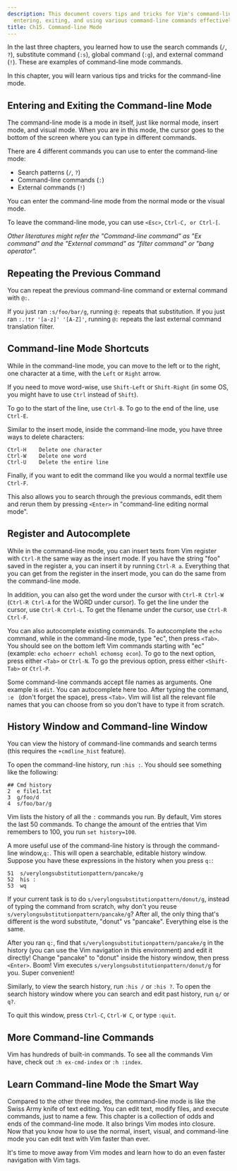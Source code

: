 ```yaml
---
description: This document covers tips and tricks for Vim's command-line mode, including
  entering, exiting, and using various command-line commands effectively.
title: Ch15. Command-line Mode
---
```


In the last three chapters, you learned how to use the search commands (`/`, `?`), substitute command (`:s`), global command (`:g`), and external command (`!`). These are examples of command-line mode commands.

In this chapter, you will learn various tips and tricks for the command-line mode.

## Entering and Exiting the Command-line Mode

The command-line mode is a mode in itself, just like normal mode, insert mode, and visual mode. When you are in this mode, the cursor goes to the bottom of the screen where you can type in different commands.

There are 4 different commands you can use to enter the command-line mode:
- Search patterns (`/`, `?`)
- Command-line commands (`:`)
- External commands (`!`)

You can enter the command-line mode from the normal mode or the visual mode.

To leave the command-line mode, you can use `<Esc>`, `Ctrl-C, or Ctrl-[`.

*Other literatures might refer the "Command-line command" as "Ex command" and the "External command" as "filter command" or "bang operator".*

## Repeating the Previous Command

You can repeat the previous command-line command or external command with `@:`.

If you just ran `:s/foo/bar/g`, running `@:` repeats that substitution. If you just ran `:.!tr '[a-z]' '[A-Z]'`, running `@:` repeats the last external command translation filter.

## Command-line Mode Shortcuts

While in the command-line mode, you can move to the left or to the right, one character at a time, with the `Left` or `Right` arrow.

If you need to move word-wise, use `Shift-Left` or `Shift-Right` (in some OS, you might have to use `Ctrl` instead of `Shift`).

To go to the start of the line, use `Ctrl-B`. To go to the end of the line, use `Ctrl-E`.

Similar to the insert mode, inside the command-line mode, you have three ways to delete characters:

```shell
Ctrl-H    Delete one character
Ctrl-W    Delete one word
Ctrl-U    Delete the entire line
```
Finally, if you want to edit the command like you would a normal textfile use `Ctrl-F`.

This also allows you to search through the previous commands, edit them and rerun them by pressing `<Enter>` in "command-line editing normal mode".

## Register and Autocomplete

While in the command-line mode, you can insert texts from Vim register with `Ctrl-R` the same way as the insert mode. If you have the string "foo" saved in the register a, you can insert it by running `Ctrl-R a`. Everything that you can get from the register in the insert mode, you can do the same from the command-line mode.

In addition, you can also get the word under the cursor with `Ctrl-R Ctrl-W` (`Ctrl-R Ctrl-A` for the WORD under cursor). To get the line under the cursor, use `Ctrl-R Ctrl-L`. To get the filename under the cursor, use `Ctrl-R Ctrl-F`.

You can also autocomplete existing commands. To autocomplete the `echo` command, while in the command-line mode, type "ec", then press `<Tab>`. You should see on the bottom left Vim commands starting with "ec" (example: `echo echoerr echohl echomsg econ`). To go to the next option, press either `<Tab>` or `Ctrl-N`. To go the previous option, press either `<Shift-Tab>` or `Ctrl-P`.

Some command-line commands accept file names as arguments. One example is `edit`. You can autocomplete here too. After typing the command, `:e ` (don't forget the space), press `<Tab>`. Vim will list all the relevant file names that you can choose from so you don't have to type it from scratch.

## History Window and Command-line Window

You can view the history of command-line commands and search terms (this requires the `+cmdline_hist` feature).

To open the command-line history, run `:his :`. You should see something like the following:

```shell
## Cmd history
2  e file1.txt
3  g/foo/d
4  s/foo/bar/g
```

Vim lists the history of all the `:` commands you run. By default, Vim stores the last 50 commands. To change the amount of the entries that Vim remembers to 100, you run `set history=100`.

A more useful use of the command-line history is through the command-line window,`q:`. This will open a searchable, editable history window. Suppose you have these expressions in the history when you press `q:`:

```shell
51  s/verylongsubstitutionpattern/pancake/g
52  his :
53  wq
```

If your current task is to do `s/verylongsubstitutionpattern/donut/g`, instead of typing the command from scratch, why don't you reuse `s/verylongsubstitutionpattern/pancake/g`? After all, the only thing that's different is the word substitute, "donut" vs "pancake". Everything else is the same.

After you ran `q:`, find that `s/verylongsubstitutionpattern/pancake/g` in the history (you can use the Vim navigation in this environment) and edit it directly! Change "pancake" to "donut" inside the history window, then press `<Enter>`. Boom! Vim executes `s/verylongsubstitutionpattern/donut/g` for you. Super convenient!

Similarly, to view the search history, run `:his /` or `:his ?`. To open the search history window where you can search and edit past history, run `q/` or `q?`.

To quit this window, press `Ctrl-C`, `Ctrl-W C`, or type `:quit`.

## More Command-line Commands

Vim has hundreds of built-in commands. To see all the commands Vim have, check out `:h ex-cmd-index` or `:h :index`.

## Learn Command-line Mode the Smart Way

Compared to the other three modes, the command-line mode is like the Swiss Army knife of text editing. You can edit text, modify files, and execute commands, just to name a few. This chapter is a collection of odds and ends of the command-line mode. It also brings Vim modes into closure. Now that you know how to use the normal, insert, visual, and command-line mode you can edit text with Vim faster than ever.

It's time to move away from Vim modes and learn how to do an even faster navigation with Vim tags.